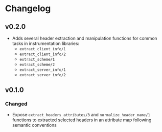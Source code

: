# Changelog

## v0.2.0

* Adds several header extraction and manipulation functions for common tasks
  in instrumentation libraries:
  * `extract_client_info/1`
  * `extract_client_info/2`
  * `extract_scheme/1`
  * `extract_scheme/2`
  * `extract_server_info/1`
  * `extract_server_info/2`

## v0.1.0

### Changed

* Expose `extract_headers_attributes/3` and `normalize_header_name/1` functions to extracted selected headers in an attribute map following semantic conventions
